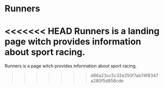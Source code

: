 # Runners
<<<<<<< HEAD
Runners is a landing page witch provides information about sport racing.
=======
Runners is a page witch provides information about sport racing.
>>>>>>> d86a23cc5c32e250f7ab74f8347a280f5d858cde
